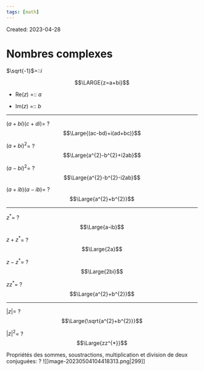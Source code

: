 ```yaml
---
tags: [math] 
---
```

Created: 2023-04-28

# Nombres complexes
$\sqrt{-1}$=::$i$
<!--SR:!2023-05-26,18,250-->

$$\LARGE{z=a+bi}$$
- Re($z$) =:: $a$
<!--SR:!2023-05-09,8,250-->
- Im($z$) =:: $b$
<!--SR:!2023-05-11,10,250-->

--- 
$(a+bi)(c+di)$=
?
$$\Large{(ac-bd)+i(ad+bc)}$$
<!--SR:!2023-05-26,18,250-->

$(a+bi)^{2}$=
?
$$\Large{a^{2}-b^{2}+i2ab}$$
<!--SR:!2023-05-11,10,250-->

$(a-bi)^{2}$=
?
$$\Large{a^{2}-b^{2}-i2ab}$$
<!--SR:!2023-05-24,17,250-->

$(a+ib)(a-ib)$=
?
$$\Large{a^{2}+b^{2}}$$
<!--SR:!2023-05-11,10,250-->

---

$z^{*}$=
?
$$\Large{a-ib}$$
<!--SR:!2023-05-10,9,250-->

$z+z^*$=
?
$$\Large{2a}$$
<!--SR:!2023-05-12,10,250-->

$z-z^{*}$=
?
$$\Large{2bi}$$
<!--SR:!2023-05-12,10,250-->

$zz^{*}$=
?
$$\Large{a^{2}+b^{2}}$$
<!--SR:!2023-05-10,8,250-->

---
$|z|$=
?
$$\Large{\sqrt{a^{2}+b^{2}}}$$
<!--SR:!2023-05-12,10,250-->

$|z|^{2}$=
?
$$\Large{zz^{*}}$$
<!--SR:!2023-05-12,10,250-->

Propriétés des sommes, soustractions, multiplication et division de deux conjuguées:
?
![[image-20230504104418313.png|299]]
<!--SR:!2023-05-17,10,250-->


